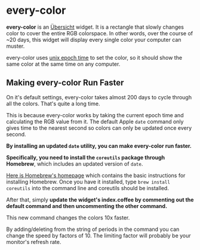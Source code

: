 # every-color

**every-color** is an [Übersicht](https://github.com/felixhageloh/uebersicht) widget. It is a rectangle that slowly changes color to cover the entire RGB colorspace. In other words, over the course of ~20 days, this widget will display every single color your computer can muster.

every-color uses [unix epoch time](https://en.wikipedia.org/wiki/Unix_time) to set the color, so it should show the same color at the same time on any computer.

## Making every-color Run Faster

On it's default settings, every-color takes almost 200 days to cycle through all the colors. That's quite a long time.

This is because every-color works by taking the current epoch time and calculating the RGB value from it. The default Apple `date` command only gives time to the nearest second so colors can only be updated once every second.

**By installing an updated `date` utility, you can make every-color run faster.**

**Specifically, you need to install the `coreutils` package through Homebrew**, which includes an updated version of `date`.

[Here is Homebrew's homepage](brew.sh) which contains the basic instructions for installing Homebrew. Once you have it installed, type `brew install coreutils` into the command line and coreutils should be installed.

After that, simply **update the widget's index.coffee by commenting out the default command and then uncommenting the other command.**

This new command changes the colors 10x faster. 

By adding/deleting from the string of periods in the command you can change the speed by factors of 10. The limiting factor will probably be your monitor's refresh rate.
